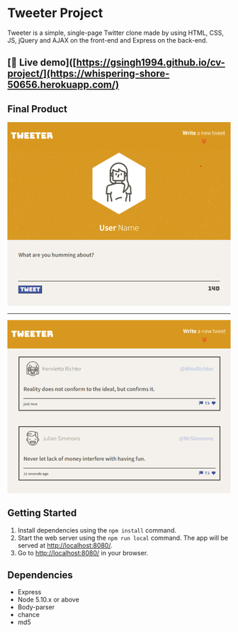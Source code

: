 # Tweeter Project

Tweeter is a simple, single-page Twitter clone made by using HTML, CSS, JS, jQuery and AJAX on the front-end and Express on the back-end.

## [🚀 Live demo]([https://gsingh1994.github.io/cv-project/](https://whispering-shore-50656.herokuapp.com/)


## Final Product

<p align="center">

!["Homepage"](https://raw.githubusercontent.com/GSingh1994/Tweeter/master/docs/tweeter-main.png)

<hr/>

!["List of tweets"](https://raw.githubusercontent.com/GSingh1994/Tweeter/master/docs/tweeter-posts.png)

</p>

## Getting Started

1. Install dependencies using the `npm install` command.
2. Start the web server using the `npm run local` command. The app will be served at <http://localhost:8080/>.
3. Go to <http://localhost:8080/> in your browser.

## Dependencies

- Express
- Node 5.10.x or above
- Body-parser
- chance
- md5
